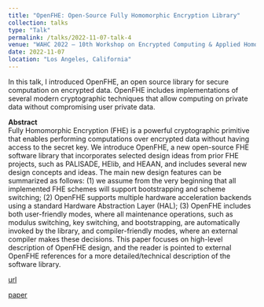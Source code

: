 ```yaml
---
title: "OpenFHE: Open-Source Fully Homomorphic Encryption Library"
collection: talks
type: "Talk"
permalink: /talks/2022-11-07-talk-4
venue: "WAHC 2022 – 10th Workshop on Encrypted Computing & Applied Homomorphic Cryptography"
date: 2022-11-07
location: "Los Angeles, California"
---
```


In this talk, I introduced OpenFHE, an open source library for secure computation on encrypted data. OpenFHE includes implementations of several modern cryptographic techniques that allow computing on private data without compromising user private data. 

**Abstract**  
Fully Homomorphic Encryption (FHE) is a powerful cryptographic primitive that enables performing computations over encrypted data without having access to the secret key. We introduce OpenFHE, a new open-source FHE software library that incorporates selected design ideas from prior FHE projects, such as PALISADE, HElib, and HEAAN, and includes several new design concepts and ideas. The main new design features can be summarized as follows: (1) we assume from the very beginning that all implemented FHE schemes will support bootstrapping and scheme switching; (2) OpenFHE supports multiple hardware acceleration backends using a standard Hardware Abstraction Layer (HAL); (3) OpenFHE includes both user-friendly modes, where all maintenance operations, such as modulus switching, key switching, and bootstrapping, are automatically invoked by the library, and compiler-friendly modes, where an external compiler makes these decisions. This paper focuses on high-level description of OpenFHE design, and the reader is pointed to external OpenFHE references for a more detailed/technical description of the software library.

[url](https://seafile.cloud.uni-hannover.de/f/8aca9e85f2ff46789b48/?dl=1)

[paper](https://dl.acm.org/doi/abs/10.1145/3560827.3563379)